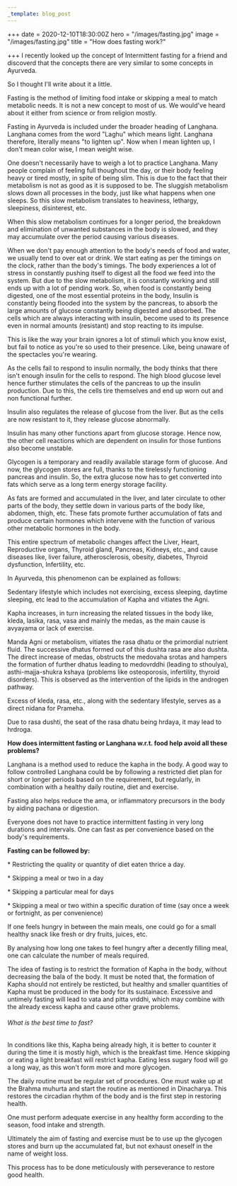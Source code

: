 ```yaml
---
_template: blog_post
---
```


+++
date = 2020-12-10T18:30:00Z
hero = "/images/fasting.jpg"
image = "/images/fasting.jpg"
title = "How does fasting work?"

+++
I recently looked up the concept of Intermittent fasting for a friend and discoverd that the concepts there are very similar to some concepts in Ayurveda.

So I thought I'll write about it a little.

Fasting is the method of limiting food intake or skipping a meal to match metabolic needs. It is not a new concept to most of us. We would've heard about it either from science or from religion mostly. 

Fasting in Ayurveda is included under the broader heading of Langhana. Langhana comes from the word "Laghu" which means light. Langhana therefore, literally means "to lighten up". Now when I mean lighten up, I don't mean color wise, I mean weight wise. 

One doesn't necessarily have to weigh a lot to practice Langhana. Many people complain of feeling full thoughout the day, or their body feeling heavy or tired mostly, in spite of being slim. This is due to the fact that their metabolism is not as good as it is supposed to be. The sluggish metabolism slows down all processes in the body, just like what happens when one sleeps. So this slow metabolism translates to heaviness, lethargy, sleepiness, disinterest, etc.

When this slow metabolism continues for a longer period, the breakdown and elimination of unwanted substances in the body is slowed, and they may accumulate over the period causing various diseases.

When we don't pay enough attention to the body's needs of food and water, we usually tend to over eat or drink. We start eating as per the timings on the clock, rather than the body's timings. The body experiences a lot of stress in constantly pushing itself to digest all the food we feed into the system. But due to the slow metabolism, it is constantly working and still ends up with a lot of pending work. So, when food is constantly being digested, one of the most essential proteins in the body, Insulin is constantly being flooded into the system by the pancreas, to absorb the large amounts of glucose constantly being digested and absorbed. The cells which are always interacting with insulin, become used to its presence even in normal amounts (resistant) and stop reacting to its impulse. 

This is like the way your brain ignores a lot of stimuli which you know exist, but fail to notice as you're so used to their presence. Like, being unaware of the spectacles you're wearing. 

As the cells fail to respond to insulin normally, the body thinks that there isn't enough insulin for the cells to respond. The high blood glucose level hence further stimulates the cells of the pancreas to up the insulin production. Due to this, the cells tire themselves and end up worn out and non functional further.

Insulin also regulates the release of glucose from the liver. But as the cells are now resistant to it, they release glucose abnormally. 

Insulin has many other functions apart from glucose storage. Hence now, the other cell reactions which are dependent on insulin for those funtions also become unstable. 

Glycogen is a temporary and readily available starage form of glucose. And now, the glycogen stores are full, thanks to the tirelessly functioning pancreas and insulin. So, the extra glucose now has to get converted into fats which serve as a long term energy storage facility. 

As fats are formed and accumulated in the liver, and later circulate to other parts of the body, they settle down in various parts of the body like, abdomen, thigh, etc. These fats promote further accumulation of fats and produce certain hormones which intervene with the function of various other metabolic hormones in the body. 

This entire spectrum of metabolic changes affect the Liver, Heart, Reproductive organs, Thyroid gland, Pancreas, Kidneys, etc., and cause diseases like, liver failure, atherosclerosis, obesity, diabetes, Thyroid dysfunction, Infertility, etc.

In Ayurveda, this phenomenon can be explained as follows: 

Sedentary lifestyle which includes not exercising, excess sleeping, daytime sleeping, etc lead to the accumulation of Kapha and vitiates the Agni.

Kapha increases, in turn increasing the related tissues in the body like, kleda, lasika, rasa, vasa and mainly the medas, as the main cause is avyayama or lack of exercise. 

Manda Agni or metabolism, vitiates the rasa dhatu or the primordial nutrient fluid. The successive dhatus formed out of this dushta rasa are also dushta. The direct increase of medas, obstructs the medovaha srotas and hampers the formation of further dhatus leading to medovrddhi (leading to sthoulya), asthi-majja-shukra kshaya (problems like osteoporosis, infertility, thyroid disorders). This is observed as the intervention of the lipids in the androgen pathway. 

Excess of kleda, rasa, etc., along with the sedentary lifestyle, serves as a direct nidana for Prameha. 

Due to rasa dushti, the seat of the rasa dhatu being hrdaya, it may lead to hrdroga.

**How does intermittent fasting or Langhana w.r.t. food help avoid all these problems?**

Langhana is a method used to reduce the kapha in the body. A good way to follow controlled Langhana could be by following a restricted diet plan for short or longer periods based on the requirement, but regularly, in combination with a healthy daily routine, diet and exercise. 

Fasting also helps reduce the ama, or inflammatory precursors in the body by aiding pachana or digestion.

Everyone does not have to practice intermittent fasting in very long durations and intervals. One can fast as per convenience based on the body's requirements.

**Fasting can be followed by:**

\* Restricting the quality or quantity of diet eaten thrice a day. 

\* Skipping a meal or two in a day

\* Skipping a particular meal for days

\* Skipping a meal or two within a specific duration of time (say once a week or fortnight, as per convenience)

If one feels hungry in between the main meals, one could go for a small healthy snack like fresh or dry fruits, juices, etc.

By analysing how long one takes to feel hungry after a decently filling meal, one can calculate the number of meals required.

The idea of fasting is to restrict the formation of Kapha in the body, without decreasing the bala of the body. It must be noted that, the formation of Kapha should not entirely be resticted, but healthy and smaller quantities of Kapha must be produced in the body for its sustainace. Excessive and untimely fasting will lead to vata and pitta vrddhi, which may combine with the already excess kapha and cause other grave problems. 

###### What is the best time to fast? 

In conditions like this, Kapha being already high, it is better to counter it during the time it is mostly high, which is the breakfast time. Hence skipping or eating a light breakfast will restrict kapha. Eating less sugary food will go a long way, as this won't form more and more glycogen.

The daily routine must be regular set of procedures. One must wake up at the Brahma muhurta and start the routine as mentioned in Dinacharya. This restores the circadian rhythm of the body and is the first step in restoring health.

One must perform adequate exercise in any healthy form according to the season, food intake and strength. 

Ultimately the aim of fasting and exercise must be to use up the glycogen stores and burn up the accumulated fat, but not exhaust oneself in the name of weight loss.

This process has to be done meticulously with perseverance to restore good health.
